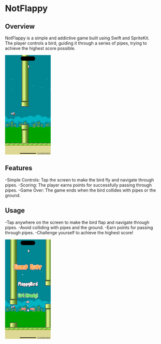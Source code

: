 # NotFlappy

## Overview
NotFlappy is a simple and addictive game built using Swift and SpriteKit. The player controls a bird, guiding it through a series of pipes, trying to achieve the highest score possible.

<img src="https://github.com/ndubauskas/NotFlappy/blob/main/NotFlappy/screenshots/gameplay.png" width="30%">

## Features
-Simple Controls: Tap the screen to make the bird fly and navigate through pipes.
-Scoring: The player earns points for successfully passing through pipes.
-Game Over: The game ends when the bird collides with pipes or the ground.


## Usage
-Tap anywhere on the screen to make the bird flap and navigate through pipes.
-Avoid colliding with pipes and the ground.
-Earn points for passing through pipes.
-Challenge yourself to achieve the highest score!

<img src="https://github.com/ndubauskas/NotFlappy/blob/main/NotFlappy/screenshots/gameover.png" width="30%">
